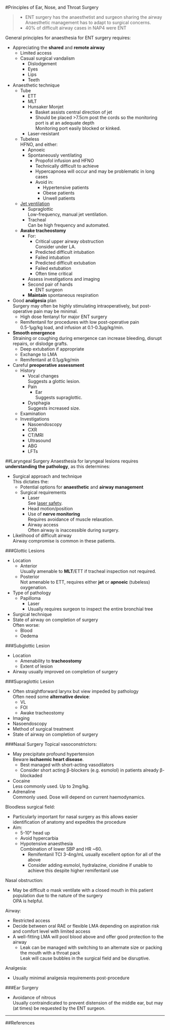 #Principles of Ear, Nose, and Throat Surgery

>* ENT surgery has the anaesthetist and surgeon sharing the airway  
>Anaesthetic management has to adapt to surgical concerns.
>* 40% of difficult airway cases in NAP4 were ENT

General principles for anaesthesia for ENT surgery requires:
* Appreciating the **shared** and **remote airway**
	* Limited access
	* Casual surgical vandalism
		* Dislodgement
		* Eyes
		* Lips
		* Teeth
* Anaesthetic technique
	* Tube
		* ETT
		* MLT
		* Hunsaker Monjet  
			* Basket assists central direction of jet
			* Should be placed >7.5cm post the cords so the monitoring port is at an adequate depth  
			Monitoring port easily blocked or kinked.
		* Laser-resistant
	* Tubeless  
	HFNO, and either:
		* Apnoeic  
		* Spontaneously ventilating  
			* Propofol infusion and HFNO
			* Technically difficult to achieve
			* Hypercapnoea will occur and may be problematic in long cases
			* Avoid in:
				* Hypertensive patients
				* Obese patients
				* Unwell patients 
	* [Jet ventilation](/anaesthesia/ent/jet-vent.md)
		* Supraglottic  
		Low-frequency, manual jet ventilation.
		* Tracheal  
		Can be high frequency and automated.
	* **Awake tracheostomy**  
		* For:
			* Critical upper airway obstruction  
			Consider under LA.
			* Predicted difficult intubation
			* Failed intubation
			* Predicted difficult extubation
			* Failed extubation
			* Often time critical
		* Assess investigations and imaging
		* Second pair of hands
			* ENT surgeon
		* **Maintain** spontaneous respiration
* Good **analgesia** plan  
Surgery may often be highly stimulating intraoperatively, but post-operative pain may be minimal.
	* High dose fentanyl for major ENT surgery
	* Remifentanil for procedures with low post-operative pain  
	0.5-1μg/kg load, and infusion at 0.1-0.3μg/kg/min.
* **Smooth emergence**  
Straining or coughing during emergence can increase bleeding, disrupt repairs, or dislodge grafts.
	* Deep extubation if appropriate
	* Exchange to LMA
	* Remifentanil at 0.1μg/kg/min
* Careful **preoperative assessment**
	* History
		* Vocal changes  
		Suggests a glottic lesion.
		* Pain
			* Ear  
			Suggests supraglottic.
		* Dysphagia  
		Suggests increased size.
	* Examination
	* Investigations
		* Nasoendoscopy
		* CXR
		* CT/MRI
		* Ultrasound
		* ABG
		* LFTs



##Laryngeal Surgery
Anaesthesia for laryngeal lesions requires **understanding the pathology**, as this determines:
* Surgical approach and technique  
This dictates the:
	* Potential options for **anaesthetic** and **airway management**  
	* Surgical requirements
		* Laser  
		See [laser safety](/anaesthesia/considerations/laser-safety.md).
		* Head motion/position
		* Use of **nerve monitoring**  
		Requires avoidance of muscle relaxation.
		* Airway access  
		Often airway is inaccessible during surgery.
* Likelihood of difficult airway  
Airway compromise is common in these patients.


###Glottic Lesions
* Location
	* Anterior  
	Usually amenable to **MLT**/ETT if tracheal inspection not required.
	* Posterior  
	Not amenable to ETT, requires either **jet** or **apnoeic** (tubeless) oxygenation.
* Type of pathology
	* Papilloma
		* Laser
		* Usually requires surgeon to inspect the entire bronchial tree
* Surgical technique
* State of airway on completion of surgery  
Often worse:
	* Blood
	* Oedema


###Subglottic Lesion
* Location
	* Amenability to **tracheostomy**
	* Extent of lesion
* Airway usually improved on completion of surgery


###Supraglottic Lesion
* Often straightforward larynx but view impeded by pathology  
Often need some **alternative device**:
	* VL
	* FOI
	* Awake tracheostomy
* Imaging
* Nasoendoscopy
* Method of surgical treatment
* State of airway on completion of surgery


###Nasal Surgery
Topical vasoconstrictors:
* May precipitate profound hypertension  
Beware **ischaemic heart disease**.
	* Best managed with short-acting vasodilators
	* Consider short acting β-blockers (e.g. esmolol) in patients already β-blockaded
* Cocaine  
Less commonly used. Up to 2mg/kg.
* Adrenaline  
Commonly used. Dose will depend on current haemodynamics.


Bloodless surgical field:
* Particularly important for nasal surgery as this allows easier identification of anatomy and expedites the procedure
* Aim:
	* 5-10° head up
	* Avoid hypercarbia
	* Hypotensive anaesthesia  
	Combination of lower SBP and HR ~60.
		* Remifentanil TCI 3-4ng/mL usually excellent option for all of the above
		* Consider adding esmolol, hydralazine, clonidine if unable to achieve this despite higher remifentanil use


Nasal obstruction:
* May be difficult o mask ventilate with a closed mouth in this patient population due to the nature of the surgery  
OPA is helpful.


Airway:
* Restricted access
* Decide between oral RAE or flexible LMA depending on aspiration risk and comfort level with limited access
* A well-fitting LMA will pool blood above and offer good protection to the airway
	* Leak can be managed with switching to an alternate size or packing the mouth with a throat pack  
	Leak will cause bubbles in the surgical field and be disruptive.


Analgesia:
* Usually minimal analgesia requirements post-procedure

###Ear Surgery
* Avoidance of nitrous  
Usually contraindicated to prevent distension of the middle ear, but may (at times) be requested by the ENT surgeon.

---
##References
